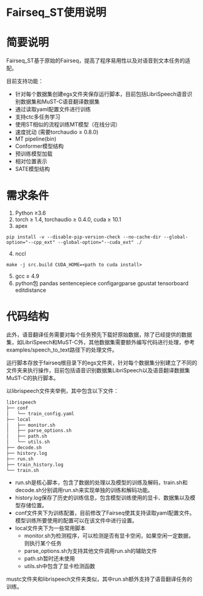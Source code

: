 # Fairseq_ST使用说明

# 简要说明

Fairseq_ST基于原始的Fairseq，提高了程序易用性以及对语音到文本任务的适配。

目前支持功能：

- 针对每个数据集创建egs文件夹保存运行脚本，目前包括LibriSpeech语音识别数据集和MuST-C语音翻译数据集
- 通过读取yaml配置文件进行训练
- 支持ctc多任务学习
- 使用ST相似的流程训练MT模型（在线分词）
- 速度扰动 (需要torchaudio ≥ 0.8.0)
- MT pipeline(bin)
- Conformer模型结构
- 预训练模型加载
- 相对位置表示
- SATE模型结构

# 需求条件

1. Python ≥3.6
2. torch ≥ 1.4, torchaudio ≥ 0.4.0, cuda ≥ 10.1
3. apex
```
pip install -v --disable-pip-version-check --no-cache-dir --global-option="--cpp_ext" --global-option="--cuda_ext" ./
```
4. nccl
```
make -j src.build CUDA_HOME=<path to cuda install>
```
5. gcc ≥ 4.9
6. python包 pandas sentencepiece configargparse gpustat tensorboard editdistance

# 代码结构

此外，语音翻译任务需要对每个任务预先下载好原始数据，除了已经提供的数据集，如LibriSpeech和MuST-C外，其他数据集需要额外编写代码进行处理，参考examples/speech_to_text路径下的处理文件。

运行脚本存放于fairseq根目录下的egs文件夹，针对每个数据集分别建立了不同的文件夹来执行操作，目前包括语音识别数据集LibriSpeech以及语音翻译数据集MuST-C的执行脚本。

以librispeech文件夹举例，其中包含以下文件：

```markdown
librispeech
├── conf
│   └── train_config.yaml
├── local
│   ├── monitor.sh
│   ├── parse_options.sh
│   ├── path.sh
│   └── utils.sh
├── decode.sh
├── history.log
├── run.sh
├── train_history.log
└── train.sh
```

- run.sh是核心脚本，包含了数据的处理以及模型的训练及解码，train.sh和decode.sh分别调用run.sh来实现单独的训练和解码功能。
- history.log保存了历史的训练信息，包含模型训练使用的显卡、数据集以及模型存储位置。
- conf文件夹下为训练配置，目前修改了Fairseq使其支持读取yaml配置文件。模型训练所要使用的配置可以在该文件中进行设置。
- local文件夹下为一些常用脚本
    - monitor.sh为检测程序，可以检测是否有显卡空闲，如果空闲一定数据，则执行某个任务
    - parse_options.sh为支持其他文件调用run.sh的辅助文件
    - path.sh暂时还未使用
    - utils.sh中包含了显卡检测函数

mustc文件夹和librispeech文件夹类似，其中run.sh额外支持了语音翻译任务的训练。
